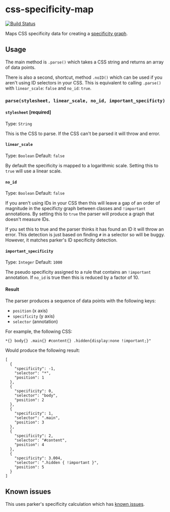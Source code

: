 css-specificity-map
===================

[![Build Status](https://travis-ci.org/decadecity/css-specificity-map.svg?branch=master)](https://travis-ci.org/decadecity/css-specificity-map)

Maps CSS specificity data for creating a [specificity graph](http://csswizardry.com/2014/10/the-specificity-graph/).

## Usage
The main method is `.parse()` which takes a CSS string and returns an array of data points.

There is also a second, shortcut, method `.noID()` which can be used if you aren't using ID selectors in your CSS.  This is equivalent to calling `.parse()` with `linear_scale`: `false` and `no_id`: `true`.

### `parse(stylesheet, linear_scale, no_id, important_specificty)`

#### `stylesheet` [required]
Type: `String`

This is the CSS to parse.  If the CSS can't be parsed it will throw and error.

#### `linear_scale`
Type: `Boolean`
Default: `false`

By default the specificity is mapped to a logarithmic scale.  Setting this to `true` will use a  linear scale.

#### `no_id`
Type: `Boolean`
Default: `false`

If you aren't using IDs in your CSS then this will leave a gap of an order of magnitude in the specificty graph between classes and `!important` annotations.  By setting this to `true` the parser will produce a graph that doesn't measure IDs.

If you set this to true and the parser thinks it has found an ID it will throw an error.  This detection is just based on finding `#` in a selector so will be buggy.  However, it matches parker's ID specificity detection.

#### `important_specificity`
Type: `Integer`
Default: `1000`

The pseudo specificity assigned to a rule that contains an `!important` annotation.  If `no_id` is true then this is reduced by a factor of 10.

#### Result
The parser produces a sequence of data points with the following keys:

 * `position` (x axis)
 * `specificity` (y axis)
 * `selector` (annotation)

For example, the following CSS:

    *{} body{} .main{} #content{} .hidden{display:none !important;}"

Would produce the following result:

    [
      {
        "specificity": -1,
        "selector": "*",
        "position": 1
      },
      {
        "specificity": 0,
        "selector": "body",
        "position": 2
      },
      {
        "specificity": 1,
        "selector": ".main",
        "position": 3
      },
      {
        "specificity": 2,
        "selector": "#content",
        "position": 4
      },
      {
        "specificity": 3.004,
        "selector": ".hidden { !important }",
        "position": 5
      }
    ]

## Known issues
This uses parker's specificity calculation which has [known issues](https://github.com/katiefenn/parker/issues/28).

